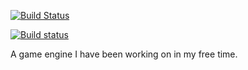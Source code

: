 
[![Build Status](https://travis-ci.org/edrickhong/Cu.svg?branch=master)](https://travis-ci.org/edrickhong/Cu)

[![Build status](https://ci.appveyor.com/api/projects/status/5fgd8e7h00f1fncp?svg=true)](https://ci.appveyor.com/project/edrickhong/cu)

A game engine I have been working on in my free time.
